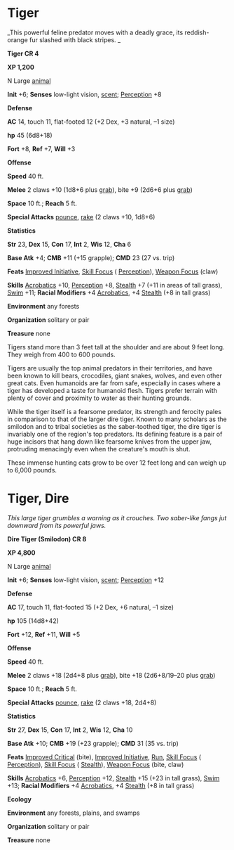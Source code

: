 # Tiger

_This powerful feline predator moves with a deadly grace, its reddish-orange fur slashed with black stripes. _

**Tiger CR 4**

**XP 1,200**

N Large [animal](creatureTypes#_animal)

**Init** +6; **Senses** low-light vision, [scent](universalMonsterRules#_scent); [Perception](../skills/perception#_perception) +8

**Defense**

**AC** 14, touch 11, flat-footed 12 (+2 Dex, +3 natural, –1 size)

**hp** 45 (6d8+18)

**Fort** +8, **Ref** +7, **Will** +3

**Offense**

**Speed** 40 ft.

**Melee** 2 claws +10 (1d8+6 plus [grab](universalMonsterRules#_grab)), bite +9 (2d6+6 plus [grab](universalMonsterRules#_grab))

**Space** 10 ft.; **Reach** 5 ft.

**Special Attacks** [pounce](universalMonsterRules#_pounce), [rake](universalMonsterRules#_rake) (2 claws +10, 1d8+6)

**Statistics**

**Str** 23, **Dex** 15, **Con** 17, **Int** 2, **Wis** 12, **Cha** 6

**Base Atk** +4; **CMB** +11 (+15 grapple); **CMD** 23 (27 vs. trip)

**Feats** [Improved Initiative](../feats#_improved-initiative), [Skill Focus](../feats#_skill-focus) ( [Perception](../skills/perception#_perception)), [Weapon Focus](../feats#_weapon-focus) (claw)

**Skills** [Acrobatics](../skills/acrobatics#_acrobatics) +10, [Perception](../skills/perception#_perception) +8, [Stealth](../skills/stealth#_stealth) +7 (+11 in areas of tall grass), [Swim](../skills/swim#_swim) +11; **Racial Modifiers** +4 [Acrobatics](../skills/acrobatics#_acrobatics), +4 [Stealth](../skills/stealth#_stealth) (+8 in tall grass)

**Environment** any forests

**Organization** solitary or pair

**Treasure** none

Tigers stand more than 3 feet tall at the shoulder and are about 9 feet long. They weigh from 400 to 600 pounds.

Tigers are usually the top animal predators in their territories, and have been known to kill bears, crocodiles, giant snakes, wolves, and even other great cats. Even humanoids are far from safe, especially in cases where a tiger has developed a taste for humanoid flesh. Tigers prefer terrain with plenty of cover and proximity to water as their hunting grounds.

While the tiger itself is a fearsome predator, its strength and ferocity pales in comparison to that of the larger dire tiger. Known to many scholars as the smilodon and to tribal societies as the saber-toothed tiger, the dire tiger is invariably one of the region's top predators. Its defining feature is a pair of huge incisors that hang down like fearsome knives from the upper jaw, protruding menacingly even when the creature's mouth is shut.

These immense hunting cats grow to be over 12 feet long and can weigh up to 6,000 pounds.

# Tiger, Dire

_This large tiger grumbles a warning as it crouches. Two saber-like fangs jut downward from its powerful jaws._

**Dire Tiger (Smilodon) CR 8**

**XP 4,800**

N Large [animal](creatureTypes#_animal)

**Init** +6; **Senses** low-light vision, [scent](universalMonsterRules#_scent); [Perception](../skills/perception#_perception) +12

**Defense**

**AC** 17, touch 11, flat-footed 15 (+2 Dex, +6 natural, –1 size)

**hp** 105 (14d8+42)

**Fort** +12, **Ref** +11, **Will** +5

**Offense**

**Speed** 40 ft.

**Melee** 2 claws +18 (2d4+8 plus [grab](universalMonsterRules#_grab)), bite +18 (2d6+8/19–20 plus [grab](universalMonsterRules#_grab))

**Space** 10 ft.; **Reach** 5 ft.

**Special Attacks** [pounce](universalMonsterRules#_pounce), [rake](universalMonsterRules#_rake) (2 claws +18, 2d4+8)

**Statistics**

**Str** 27, **Dex** 15, **Con** 17, **Int** 2, **Wis** 12, **Cha** 10

**Base Atk** +10; **CMB** +19 (+23 grapple); **CMD** 31 (35 vs. trip)

**Feats** [Improved Critical](../feats#_improved-critical) (bite), [Improved Initiative](../feats#_improved-initiative), [Run](../feats#_run), [Skill Focus](../feats#_skill-focus) ( [Perception](../skills/perception#_perception)), [Skill Focus](../feats#_skill-focus) ( [Stealth](../skills/stealth#_stealth)), [Weapon Focus](../feats#_weapon-focus) (bite, claw)

**Skills** [Acrobatics](../skills/acrobatics#_acrobatics) +6, [Perception](../skills/perception#_perception) +12, [Stealth](../skills/stealth#_stealth) +15 (+23 in tall grass), [Swim](../skills/swim#_swim) +13; **Racial Modifiers** +4 [Acrobatics](../skills/acrobatics#_acrobatics), +4 [Stealth](../skills/stealth#_stealth) (+8 in tall grass)

**Ecology**

**Environment** any forests, plains, and swamps

**Organization** solitary or pair

**Treasure** none

